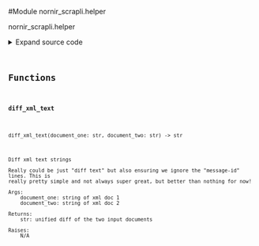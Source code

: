 <link rel="preload stylesheet" as="style" href="https://cdnjs.cloudflare.com/ajax/libs/10up-sanitize.css/11.0.1/sanitize.min.css" integrity="sha256-PK9q560IAAa6WVRRh76LtCaI8pjTJ2z11v0miyNNjrs=" crossorigin>
<link rel="preload stylesheet" as="style" href="https://cdnjs.cloudflare.com/ajax/libs/10up-sanitize.css/11.0.1/typography.min.css" integrity="sha256-7l/o7C8jubJiy74VsKTidCy1yBkRtiUGbVkYBylBqUg=" crossorigin>
<link rel="stylesheet preload" as="style" href="https://cdnjs.cloudflare.com/ajax/libs/highlight.js/10.1.1/styles/github.min.css" crossorigin>
<script defer src="https://cdnjs.cloudflare.com/ajax/libs/highlight.js/10.1.1/highlight.min.js" integrity="sha256-Uv3H6lx7dJmRfRvH8TH6kJD1TSK1aFcwgx+mdg3epi8=" crossorigin></script>
<script>window.addEventListener('DOMContentLoaded', () => hljs.initHighlighting())</script>















#Module nornir_scrapli.helper

nornir_scrapli.helper

<details class="source">
    <summary>
        <span>Expand source code</span>
    </summary>
    <pre>
        <code class="python">
"""nornir_scrapli.helper"""
import difflib

ANSI_GREEN = "\033[92m"
ANSI_RED = "\033[91m"
ANSI_END = "\033[0m"


def diff_xml_text(document_one: str, document_two: str) -> str:
    """
    Diff xml text strings

    Really could be just "diff text" but also ensuring we ignore the "message-id" lines. This is
    really pretty simple and not always super great, but better than nothing for now!

    Args:
        document_one: string of xml doc 1
        document_two: string of xml doc 2

    Returns:
        str: unified diff of the two input documents

    Raises:
        N/A

    """
    # ignore message-id stuff -- maybe more in the future?
    document_one_lines = [line for line in document_one.splitlines() if "message-id" not in line]
    document_two_lines = [line for line in document_two.splitlines() if "message-id" not in line]
    diff = difflib.unified_diff(document_one_lines, document_two_lines)

    diff_lines = []
    for line in diff:
        if line.startswith("---") or line.startswith("+++"):
            # may as well just strip out the header lines and such, we dont care about them
            continue
        if line.startswith("+"):
            diff_lines.append(f"{ANSI_GREEN}{line}{ANSI_END}")
        elif line.startswith("-"):
            diff_lines.append(f"{ANSI_RED}{line}{ANSI_END}")
        else:
            diff_lines.append(line)

    return "\n".join(diff_lines)
        </code>
    </pre>
</details>



## Functions

    

#### diff_xml_text
`diff_xml_text(document_one: str, document_two: str) ‑> str`

```text
Diff xml text strings

Really could be just "diff text" but also ensuring we ignore the "message-id" lines. This is
really pretty simple and not always super great, but better than nothing for now!

Args:
    document_one: string of xml doc 1
    document_two: string of xml doc 2

Returns:
    str: unified diff of the two input documents

Raises:
    N/A
```
